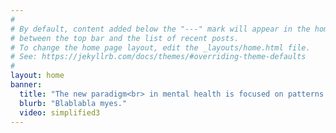 ```yaml
---
#
# By default, content added below the "---" mark will appear in the home page
# between the top bar and the list of recent posts.
# To change the home page layout, edit the _layouts/home.html file.
# See: https://jekyllrb.com/docs/themes/#overriding-theme-defaults
#
layout: home
banner:
  title: "The new paradigm<br> in mental health is focused on patterns."
  blurb: "Blablabla myes."
  video: simplified3
---
```

